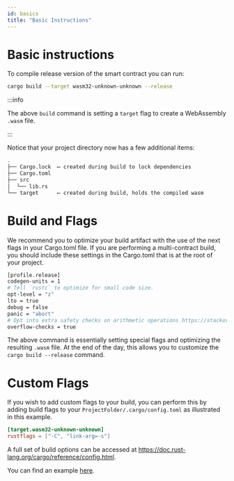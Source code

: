 ```yaml
---
id: basics
title: "Basic Instructions"
---
```


# Basic instructions

To compile release version of the smart contract you can run:

```bash
cargo build --target wasm32-unknown-unknown --release
```

:::info

The above `build` command is setting a `target` flag to create a WebAssembly `.wasm` file.

:::

Notice that your project directory now has a few additional items:

```bash
.
├── Cargo.lock  ⟵ created during build to lock dependencies
├── Cargo.toml
├── src
│  └── lib.rs
└── target      ⟵ created during build, holds the compiled wasm
```

# Build and Flags

We recommend you to optimize your build artifact with the use of the next flags in your Cargo.toml file. If you are performing a multi-contract build, you should include these settings in the Cargo.toml that is at the root of your project.

```bash
[profile.release]
codegen-units = 1
# Tell `rustc` to optimize for small code size.
opt-level = "z"
lto = true
debug = false
panic = "abort"
# Opt into extra safety checks on arithmetic operations https://stackoverflow.com/a/64136471/249801
overflow-checks = true
```

The above command is essentially setting special flags and optimizing the resulting `.wasm` file. At the end of the day, this allows you to customize the `cargo build --release` command.

# Custom Flags
If you wish to add custom flags to your build, you can perform this by adding build flags to your `ProjectFolder/.cargo/config.toml` as illustrated in this example.

```toml
[target.wasm32-unknown-unknown]
rustflags = ["-C", "link-arg=-s"]
```

A full set of build options can be accessed at <https://doc.rust-lang.org/cargo/reference/config.html>.

You can find an example [here](https://github.com/near/near-sdk-rs/blob/05e4539a8f3db86dd43b768ee9660dd4c8e7ea5c/examples/fungible-token/.cargo/config.toml).
